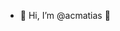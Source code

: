 - 👋 Hi, I’m @acmatias 👀

<!---
acmatias/acmatias is a ✨ special ✨ repository because its `README.md` (this file) appears on your GitHub profile.
You can click the Preview link to take a look at your changes.
--->
